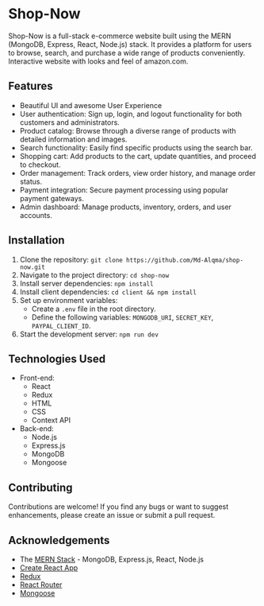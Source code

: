 # Shop-Now

Shop-Now is a full-stack e-commerce website built using the MERN (MongoDB, Express, React, Node.js) stack. It provides a platform for users to browse, search, and purchase a wide range of products conveniently. Interactive website with looks and feel of amazon.com.

## Features

- Beautiful UI and awesome User Experience
- User authentication: Sign up, login, and logout functionality for both customers and administrators.
- Product catalog: Browse through a diverse range of products with detailed information and images.
- Search functionality: Easily find specific products using the search bar.
- Shopping cart: Add products to the cart, update quantities, and proceed to checkout.
- Order management: Track orders, view order history, and manage order status.
- Payment integration: Secure payment processing using popular payment gateways.
- Admin dashboard: Manage products, inventory, orders, and user accounts.

## Installation

1. Clone the repository: `git clone https://github.com/Md-Alqma/shop-now.git`
2. Navigate to the project directory: `cd shop-now`
3. Install server dependencies: `npm install`
4. Install client dependencies: `cd client && npm install`
5. Set up environment variables:
   - Create a `.env` file in the root directory.
   - Define the following variables: `MONGODB_URI`, `SECRET_KEY`, `PAYPAL_CLIENT_ID`.
6. Start the development server: `npm run dev`

## Technologies Used

- Front-end:
  - React
  - Redux
  - HTML
  - CSS
  - Context API
- Back-end:
  - Node.js
  - Express.js
  - MongoDB
  - Mongoose

## Contributing

Contributions are welcome! If you find any bugs or want to suggest enhancements, please create an issue or submit a pull request.

## Acknowledgements

- The [MERN Stack](https://www.mongodb.com/mern-stack) - MongoDB, Express.js, React, Node.js
- [Create React App](https://create-react-app.dev/)
- [Redux](https://redux.js.org/)
- [React Router](https://reactrouter.com/)
- [Mongoose](https://mongoosejs.com/)

